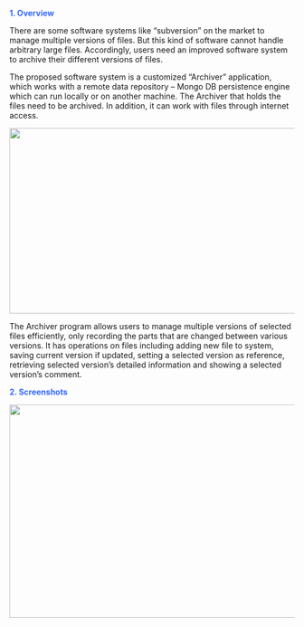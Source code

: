 <strong><span style="color: #3366ff;">1. Overview</span></strong>

There are some software systems like “subversion” on the market to manage multiple versions of files. But this kind of software cannot handle arbitrary large files. Accordingly, users need an improved software system to archive their different versions of files.

The proposed software system is a customized “Archiver” application, which works with a remote data repository – Mongo DB persistence engine which can run locally or on another machine. The Archiver that holds the files need to be archived. In addition, it can work with files through internet access.

<img class="alignnone wp-image-81 " src="http://fancy-zhe.com/wp-content/uploads/2018/10/Picture1.png" alt="" width="779" height="328" />

The Archiver program allows users to manage multiple versions of selected files efficiently, only recording the parts that are changed between various versions. It has operations on files including adding new file to system, saving current version if updated, setting a selected version as reference, retrieving selected version’s detailed information and showing a selected version’s comment.

<strong><span style="color: #3366ff;">2. Screenshots</span></strong>

<img src="https://imgur.com/2MYPz9O" alt="" width="669" height="377" class="aligncenter size-full wp-image-84" />
